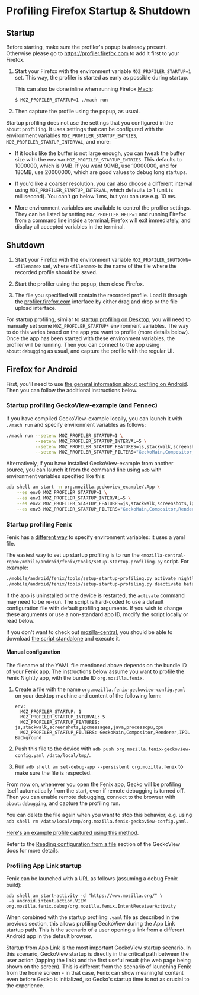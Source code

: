 # Profiling Firefox Startup & Shutdown

## Startup

Before starting, make sure the profiler's popup is already present. Otherwise
please go to https://profiler.firefox.com to add it first to your Firefox.

1. Start your Firefox with the environment variable `MOZ_PROFILER_STARTUP=1` set. This way, the profiler is started as early as possible during startup.

    This can also be done inline when running Firefox [Mach](https://firefox-source-docs.mozilla.org/mach/):
   ```bash
   $ MOZ_PROFILER_STARTUP=1 ./mach run
    ```

2. Then capture the profile using the popup, as usual.

Startup profiling does not use the settings that you configured in the `about:profiling`. It uses settings that can be configured with the environment variables `MOZ_PROFILER_STARTUP_ENTRIES`, `MOZ_PROFILER_STARTUP_INTERVAL`, and more:

* If it looks like the buffer is not large enough, you can tweak the buffer size with the env var `MOZ_PROFILER_STARTUP_ENTRIES`. This defaults to 1000000, which is 9MB. If you want 90MB, use 10000000, and for 180MB, use 20000000, which are good values to debug long startups.

* If you'd like a coarser resolution, you can also choose a different interval using `MOZ_PROFILER_STARTUP_INTERVAL`, which defaults to 1 (unit is millisecond). You can't go below 1 ms, but you can use e.g. 10 ms.

* More environment variables are available to control the profiler settings. They can be listed by setting `MOZ_PROFILER_HELP=1` and running Firefox from a command line inside a terminal; Firefox will exit immediately, and display all accepted variables in the terminal.

## Shutdown

1. Start your Firefox with the environment variable `MOZ_PROFILER_SHUTDOWN=<filename>` set, where `<filename>` is the name of the file where the recorded profile should be saved.

2. Start the profiler using the popup, then close Firefox.

3. The file you specified will contain the recorded profile. Load it through the [profiler.firefox.com](https://profiler.firefox.com) interface by either drag and drop or the file upload interface.

For startup profiling, similar to [startup profiling on Desktop](https://developer.mozilla.org/en-US/docs/Mozilla/Performance/Profiling_with_the_Built-in_Profiler#Profiling_Firefox_Startup), you will need to manually set some `MOZ_PROFILER_STARTUP*` environment variables. The way to do this varies based on the app you want to profile (more details below). Once the app has been started with these environment variables, the profiler will be running. Then you can connect to the app using `about:debugging` as usual, and capture the profile with the regular UI.


## Firefox for Android

First, you'll need to use [the general information about profiling on Android](./guide-remote-profiling.md).
Then you can follow the additional instructions below.

### Startup profiling GeckoView-example (and Fennec)

If you have compiled GeckoView-example locally, you can launch it with `./mach run` and specify environment variables as follows:

```bash
./mach run --setenv MOZ_PROFILER_STARTUP=1 \
           --setenv MOZ_PROFILER_STARTUP_INTERVAL=5 \
           --setenv MOZ_PROFILER_STARTUP_FEATURES=js,stackwalk,screenshots,ipcmessages,java,processcpu,cpu \
           --setenv MOZ_PROFILER_STARTUP_FILTERS="GeckoMain,Compositor,Renderer,IPDL Background"
```

Alternatively, if you have installed GeckoView-example from another source, you can launch it from the command line using `adb` with environment variables specified like this:

```bash
adb shell am start -n org.mozilla.geckoview_example/.App \
    --es env0 MOZ_PROFILER_STARTUP=1 \
    --es env1 MOZ_PROFILER_STARTUP_INTERVAL=5 \
    --es env2 MOZ_PROFILER_STARTUP_FEATURES=js,stackwalk,screenshots,ipcmessages,java,processcpu,cpu \
    --es env3 MOZ_PROFILER_STARTUP_FILTERS="GeckoMain,Compositor,Renderer,IPDL Background"
```

### Startup profiling Fenix

Fenix has a [different way](https://firefox-source-docs.mozilla.org/mobile/android/geckoview/consumer/automation.html#reading-configuration-from-a-file) to specify environment variables: it uses a yaml file.

The easiest way to set up startup profiling is to run the `<mozilla-central-repo>/mobile/android/fenix/tools/setup-startup-profiling.py` script. For example:
```bash
./mobile/android/fenix/tools/setup-startup-profiling.py activate nightly  # To activate startup profiling on nightly.
./mobile/android/fenix/tools/setup-startup-profiling.py deactivate beta  # To deactivate startup profiling on beta.
```

If the app is uninstalled or the device is restarted, the `activate` command may need to be re-run. The script is hard-coded to use a default configuration file with default profiling arguments. If you wish to change these arguments or use a non-standard app ID, modify the script locally or read below.

If you don't want to check out [mozilla-central](https://hg.mozilla.org/mozilla-central/), you should be able to download [the script standalone](https://hg.mozilla.org/mozilla-central/raw-file/tip/mobile/android/fenix/tools/setup-startup-profiling.py) and execute it.

#### Manual configuration

The filename of the YAML file mentioned above depends on the bundle ID of your Fenix app. The instructions below assume you want to profile the Fenix Nightly app, with the bundle ID `org.mozilla.fenix`.

 1. Create a file with the name `org.mozilla.fenix-geckoview-config.yaml` on your desktop machine and content of the following form:

    ```
    env:
      MOZ_PROFILER_STARTUP: 1
      MOZ_PROFILER_STARTUP_INTERVAL: 5
      MOZ_PROFILER_STARTUP_FEATURES: js,stackwalk,screenshots,ipcmessages,java,processcpu,cpu
      MOZ_PROFILER_STARTUP_FILTERS: GeckoMain,Compositor,Renderer,IPDL Background
    ```
 2. Push this file to the device with `adb push org.mozilla.fenix-geckoview-config.yaml /data/local/tmp/`.
 3. Run `adb shell am set-debug-app --persistent org.mozilla.fenix` to make sure the file is respected.

From now on, whenever you open the Fenix app, Gecko will be profiling itself automatically from the start, even if remote debugging is turned off. Then you can enable remote debugging, connect to the browser with `about:debugging`, and capture the profiling run.

You can delete the file again when you want to stop this behavior, e.g. using `adb shell rm /data/local/tmp/org.mozilla.fenix-geckoview-config.yaml`.

[Here's an example profile captured using this method](https://perfht.ml/3bKTFCG).

Refer to the [Reading configuration from a file](https://firefox-source-docs.mozilla.org/mobile/android/geckoview/consumer/automation.html#reading-configuration-from-a-file) section of the GeckoView docs for more details.

### Profiling App Link startup

Fenix can be launched with a URL as follows (assuming a debug Fenix build):

```
adb shell am start-activity -d "https://www.mozilla.org/" \
 -a android.intent.action.VIEW org.mozilla.fenix.debug/org.mozilla.fenix.IntentReceiverActivity
```

When combined with the startup profiling `.yaml` file as described in the previous section, this allows profiling GeckoView during the App Link startup path. This is the scenario of a user opening a link from a different Android app in the default browser.

Startup from App Link is the most important GeckoView startup scenario. In this scenario, GeckoView startup is directly in the critical path between the user action (tapping the link) and the first useful result (the web page being shown on the screen). This is different from the scenario of launching Fenix from the home screen - in that case, Fenix can show meaningful content even before Gecko is initialized, so Gecko's startup time is not as crucial to the experience.


